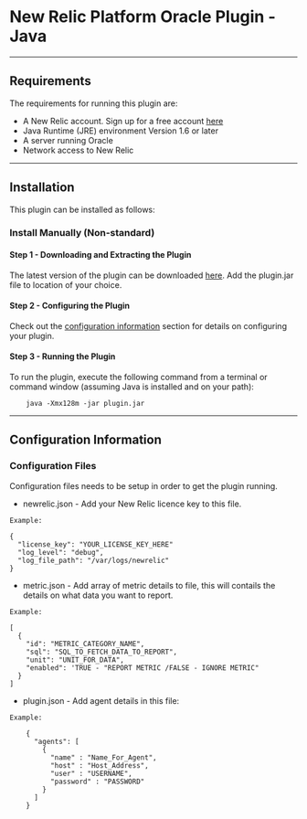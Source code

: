 # New Relic Platform Oracle Plugin - Java


----

## Requirements

The requirements for running this plugin are:

- A New Relic account. Sign up for a free account [here](http://newrelic.com)
- Java Runtime (JRE) environment Version 1.6 or later
- A server running Oracle
- Network access to New Relic

----

## Installation

This plugin can be installed as follows:

### Install Manually (Non-standard)

#### Step 1 - Downloading and Extracting the Plugin

The latest version of the plugin can be downloaded [here](https://github.com/truemark/newrelic-oracle-plugin).
Add the plugin.jar file to location of your choice.

#### Step 2 - Configuring the Plugin

Check out the [configuration information](#configuration-information) section for details on configuring your plugin.

#### Step 3 - Running the Plugin

To run the plugin, execute the following command from a terminal or command window (assuming Java is installed and on your path):

```
	java -Xmx128m -jar plugin.jar
```
----

## Configuration Information

### Configuration Files

Configuration files needs to be setup in order to get the plugin running.
- newrelic.json - Add your New Relic licence key to this file.

`Example:`

```
{
  "license_key": "YOUR_LICENSE_KEY_HERE"
  "log_level": "debug",
  "log_file_path": "/var/logs/newrelic"
}
```

- metric.json - Add array of metric details to file, this will contails the details on what data you want to report.

`Example:`

```
[
  {
	"id": "METRIC_CATEGORY_NAME",
    "sql": "SQL_TO_FETCH_DATA_TO_REPORT",
    "unit": "UNIT_FOR_DATA",
    "enabled": 'TRUE - "REPORT METRIC /FALSE - IGNORE METRIC"
  }
]
```

- plugin.json - Add agent details in this file:

`Example:`

```
    {
      "agents": [
        {
          "name" : "Name_For_Agent",
          "host" : "Host_Address",
          "user" : "USERNAME",
          "password" : "PASSWORD"
        }
      ]
    }
```

